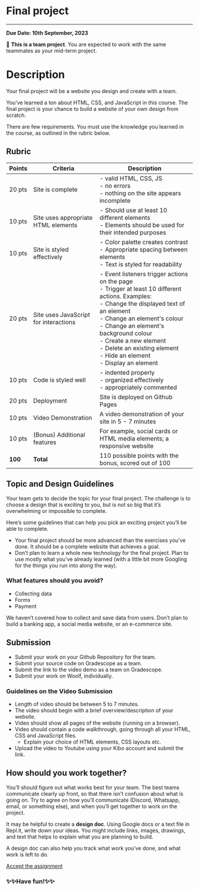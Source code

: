 # Final project

---

**Due Date: 10th September, 2023**

<aside>

👥 **This is a team project**. You are expected to work with the same teammates as your mid-term project.

</aside>

# Description

Your final project will be a website you design and create with a team.

You’ve learned a ton about HTML, CSS, and JavaScript in this course. The final
project is your chance to build a website of your own design from scratch.

There are few requirements. You must use the knowledge you learned in the
course, as outlined in the rubric below.


## Rubric

| Points | Criteria | Description |
|---|---|---|
| 20 pts | Site is complete  | - valid HTML, CSS, JS<br>- no errors<br>- nothing on the site appears incomplete |
| 10 pts | Site uses appropriate HTML elements | - Should use at least 10 different elements<br>- Elements should be used for their intended purposes |
| 10 pts | Site is styled effectively | - Color palette creates contrast<br>- Appropriate spacing between elements<br>- Text is styled for readability |
| 20 pts | Site uses JavaScript for interactions | - Event listeners trigger actions on the page<br>- Trigger at least 10 different actions. Examples:<br>- Change the displayed text of an element <br>- Change an element's colour <br>- Change an element's background colour <br>- Create a new element <br>- Delete an existing element <br>- Hide an element <br>- Display an element|
| 10 pts | Code is styled well | - indented properly<br>- organized effectively<br>- appropriately commented |
| 20 pts |  Deployment | Site is deployed on Github Pages |
| 10 pts |  Video Demonstration | A video demonstration of your site in 5 - 7 minutes |
| 10 pts | (Bonus) Additional features | For example, social cards or HTML media elements; a responsive website |
| **100** | **Total** | 110 possible points with the bonus, scored out of 100 |

## Topic and Design Guidelines

Your team gets to decide the topic for your final project. The challenge is to
choose a design that is exciting to you, but is not so big that it’s
overwhelming or impossible to complete.

Here’s some guidelines that can help you pick an exciting project you’ll be
able to complete.

- Your final project should be more advanced than the exercises you've done. It should be a complete website that achieves a goal.
- Don’t plan to learn a whole new technology for the final project. Plan to use
  mostly what you’ve already learned (with a little bit more Googling for the
  things you run into along the way).

### What features should you **avoid**?

- Collecting data
- Forms
- Payment

We haven’t covered how to collect and save data from users. Don’t plan to build
a banking app, a social media website, or an e-commerce site.

## Submission
- Submit your work on your Github Repository for the team.
- Submit your source code on Gradescope as a team.
- Submit the link to the video demo as a team on Gradescope.
- Submit your work on Woolf, individually.

### Guidelines on the Video Submission
- Length of video should be between 5 to 7 minutes.
- The video should begin with a brief overview/description of your website.
- Video should show all pages of the website (running on a browser).
- Video should contain a code walkthrough, going through all your HTML, CSS and JavaScript files.
  - Explain your choice of HTML elements, CSS layouts etc.
- Upload the video to Youtube using your Kibo account and submit the link.

## How should you work together?

You’ll should figure out what works best for your team. The best teams communicate clearly up front, so that there isn’t confusion about what is going on. Try to agree on how you’ll communicate (Discord, Whatsapp, email, or something else), and when you’ll get together to work on the project.

It may be helpful to create a **design doc**. Using Google docs or a text file in Repl.it, write down your ideas. You might include links, images, drawings, and text that helps to explain what you are planning to build.

A design doc can also help you track what work you’ve done, and what work is left to do.

[Accept the assignment](https://classroom.github.com/a/SFQcHL_7)

### ✨✨Have fun!✨✨
